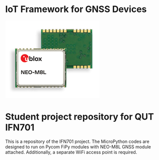 # IoT Framework for GNSS Devices
![NEO-M8L](www/NEO-M8L.png "NEO-M8L")
# Student project repository for QUT IFN701

This is a repository of the IFN701 project.
The MicroPython codes are designed to run on Pycom FiPy
modules with NEO-M8L GNSS module attached.
Additionally, a separate WiFi access point is required.
